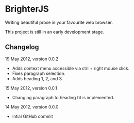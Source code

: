 BrighterJS
==========
Writing beautiful prose in your favourite web browser.

This project is still in an early development stage.

Changelog
---------
19 May 2012, version 0.0.2
 * Adds context menu accessible via ctrl + right mouse click.
 * Fixes paragraph selection.
 * Adds heading 1, 2, and 3.

15 May 2012, version 0.0.1
 * Changing paragraph to heading h1 is implemented.

14 May 2012, version 0.0.0
 * Intial GitHub commit